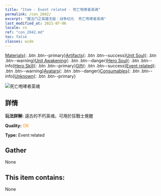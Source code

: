 ```yaml
---
title: "Item - Event related - 死亡咆哮者英魂"
permalink: /con_2042/
excerpt: "魔法门之英雄无敌：战争纪元  死亡咆哮者英魂"
last_modified_at: 2021-07-06
locale: cn
ref: "con_2042.md"
toc: false
classes: wide
---
```

 [Materials](/ItemsCN/){: .btn .btn--primary}[Artifacts](/ItemsCN/Artifacts/){: .btn .btn--success}[Unit Soul](/ItemsCN/UnitSoul/){: .btn .btn--warning}[Unit Awakening](/ItemsCN/UnitAwakening/){: .btn .btn--danger}[Hero Soul](/ItemsCN/HeroSoul/){: .btn .btn--info}[Hero Skill](/ItemsCN/HeroSkill/){: .btn .btn--primary}[Gift](/ItemsCN/Gift/){: .btn .btn--success}[Event related](/ItemsCN/Events/){: .btn .btn--warning}[Avatars](/ItemsCN/Avatars/){: .btn .btn--danger}[Consumables](/ItemsCN/Consumables/){: .btn .btn--info}[Unknown](/ItemsCN/Unknown/){: .btn .btn--primary}

 ![死亡咆哮者英魂](/images/t/juexing_408.jpg)

## 詳情
 **玩法詳解:** 遠古的不朽英魂，可用於狂戰士覺醒

 **Quality:** <span style="color: #FF8C00">OK</span>

 **Type:** Event related

## Gather

  None

## This item contains:

  None

